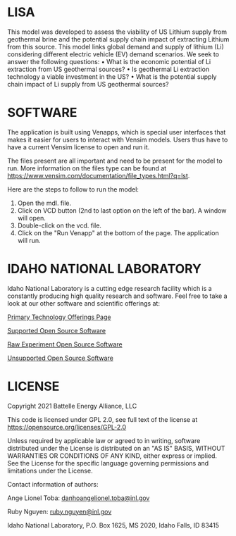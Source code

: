 # LISA
This model was developed to assess the viability of US Lithium supply from geothermal brine and the potential supply chain impact of extracting Lithium from this source. This model links global demand and supply of lithium (Li) considering different electric vehicle (EV) demand scenarios. We seek to answer the following questions: • What is the economic potential of Li extraction from US geothermal sources? • Is geothermal Li extraction technology a viable investment in the US? • What is the potential supply chain impact of Li supply from US geothermal sources?


# SOFTWARE
The application is built using Venapps, which is special user interfaces that makes it easier for users to interact with Vensim models. Users thus have to have a current Vensim license to open and run it.

The files present are all important and need to be present for the model to run. More information on the files type can be found at https://www.vensim.com/documentation/file_types.html?q=lst.

Here are the steps to follow to run the model: 
1.	Open the mdl. file.
2.	Click on VCD button (2nd to last option on the left of the bar). A window will open.
3.	Double-click on the vcd. file. 
4.	Click on the "Run Venapp" at the bottom of the page. The application will run. 


# IDAHO NATIONAL LABORATORY
Idaho National Laboratory is a cutting edge research facility which is a constantly producing high quality research and software. Feel free to take a look at our other software and scientific offerings at:

[Primary Technology Offerings Page](https://www.inl.gov/inl-initiatives/technology-deployment)

[Supported Open Source Software](https://github.com/idaholab)

[Raw Experiment Open Source Software](https://github.com/IdahoLabResearch)

[Unsupported Open Source Software](https://github.com/IdahoLabCuttingBoard)


# LICENSE

Copyright 2021 Battelle Energy Alliance, LLC

This code is licensed under GPL 2.0, see full text of the license at https://opensource.org/licenses/GPL-2.0

Unless required by applicable law or agreed to in writing, software
distributed under the License is distributed on an "AS IS" BASIS,
WITHOUT WARRANTIES OR CONDITIONS OF ANY KIND, either express or implied.
See the License for the specific language governing permissions and
limitations under the License.

Contact information of authors:

Ange Lionel Toba: danhoangelionel.toba@inl.gov

Ruby Nguyen: ruby.nguyen@inl.gov

Idaho National Laboratory, P.O. Box 1625, MS 2020, Idaho Falls, ID 83415
